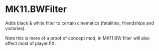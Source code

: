# MK11.BWFilter

Adds black & white filter to certain cinematics (fatalities, friendships and victories).

Note this is more of a proof of concept mod, in MK11 BW filter will also affect most of player FX.